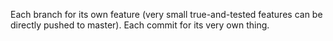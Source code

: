 Each branch for its own feature (very small true-and-tested features can be directly pushed to master).
Each commit for its very own thing.
